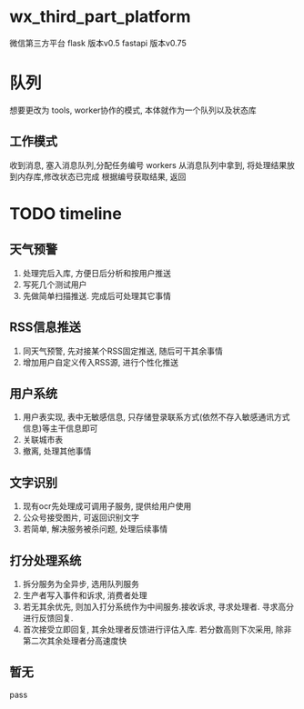 # wx_third_part_platform
微信第三方平台
flask 版本v0.5
fastapi 版本v0.75

# 队列
想要更改为 tools, worker协作的模式, 本体就作为一个队列以及状态库

## 工作模式
收到消息, 塞入消息队列,分配任务编号
workers 从消息队列中拿到, 将处理结果放到内存库,修改状态已完成
根据编号获取结果, 返回


# TODO timeline

## 天气预警
1. 处理完后入库, 方便日后分析和按用户推送
2. 写死几个测试用户
3. 先做简单扫描推送. 完成后可处理其它事情

## RSS信息推送
1. 同天气预警, 先对接某个RSS固定推送, 随后可干其余事情
2. 增加用户自定义传入RSS源, 进行个性化推送

## 用户系统
1. 用户表实现, 表中无敏感信息, 只存储登录联系方式(依然不存入敏感通讯方式信息)等主干信息即可
2. 关联城市表
3. 撤离, 处理其他事情

## 文字识别
1. 现有ocr先处理成可调用子服务, 提供给用户使用
2. 公众号接受图片, 可返回识别文字
3. 若简单, 解决服务被杀问题, 处理后续事情

## 打分处理系统
1. 拆分服务为全异步, 选用队列服务
2. 生产者写入事件和诉求, 消费者处理
3. 若无其余优先, 则加入打分系统作为中间服务.接收诉求, 寻求处理者. 寻求高分进行反馈回复.
4. 首次接受立即回复, 其余处理者反馈进行评估入库. 若分数高则下次采用, 除非第二次其余处理者分高速度快

##  暂无
pass
